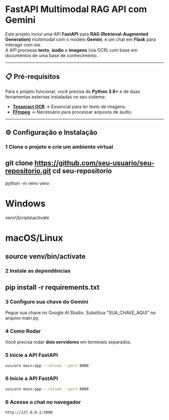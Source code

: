 # FastAPI Multimodal RAG API com Gemini

Este projeto inclui uma API **FastAPI** para **RAG (Retrieval-Augmented Generation)** multimodal com o modelo **Gemini**, e um chat em **Flask** para interagir com ela.  
A API processa **texto**, **áudio** e **imagens** (via OCR) com base em documentos de uma base de conhecimento.

---

## 📋 Pré-requisitos

Para o projeto funcionar, você precisa do **Python 3.8+** e de duas ferramentas externas instaladas no seu sistema:

- **[Tesseract OCR](https://github.com/tesseract-ocr/tesseract)** → Essencial para ler texto de imagens.  
- **[FFmpeg](https://ffmpeg.org/download.html)** → Necessário para processar arquivos de áudio.

---

## ⚙️ Configuração e Instalação

### 1 Clone o projeto e crie um ambiente virtual
git clone https://github.com/seu-usuario/seu-repositorio.git
cd seu-repositorio
---

python -m venv venv
# Windows
venv\Scripts\activate
# macOS/Linux
source venv/bin/activate
---

### 2 Instale as dependências
pip install -r requirements.txt
---

### 3 Configure sua chave do Gemini
Pegue sua chave no Google AI Studio.
Substitua "SUA_CHAVE_AQUI" no arquivo main.py.

### 4 Como Rodar
Você precisa rodar **dois servidores** em terminais separados.

### 5  Inicie a API FastAPI
```bash
uvicorn main:app --reload --port 8000
```
### 6 Inicie a API FastAPI
```bash
uvicorn main:app --reload --port 8000
```
### 6 Acesse o chat no navegador
```bash
http://127.0.0.1:5000
